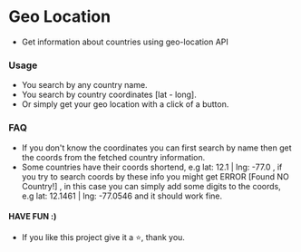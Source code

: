 # Geo Location

- Get information about countries using geo-location API

### Usage

- You search by any country name.
- You search by country coordinates [lat - long].
- Or simply get your geo location with a click of a button.

### FAQ

- If you don't know the coordinates you can first search by name then get the coords from the fetched country information.
- Some countries have their coords shortend, e.g lat: 12.1 | lng: -77.0 , if you try to search coords by these info you might get ERROR [Found NO Country!] , in this case you can simply add some digits to the coords, e.g lat: 12.1461 | lng: -77.0546 and it should work fine.

#### HAVE FUN :)

- If you like this project give it a ⭐, thank you.
